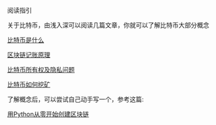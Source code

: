 阅读指引


关于比特币，由浅入深可以阅读几篇文章，你就可以了解比特币大部分概念

[比特币是什么](http://learnblockchain.cn/2017/10/23/whatisbitcoin/)

[区块链记账原理](http://learnblockchain.cn/2017/10/25/whatbc/) 

[比特币所有权及隐私问题](http://learnblockchain.cn/2017/11/02/bitcoin-own/)

[比特币如何挖矿](http://learnblockchain.cn/2017/11/04/bitcoin-pow/)

了解概念后，可以尝试自己动手写一个，参考这篇:

[用Python从零开始创建区块链](http://learnblockchain.cn/2017/10/27/build_blockchain_by_python/)

